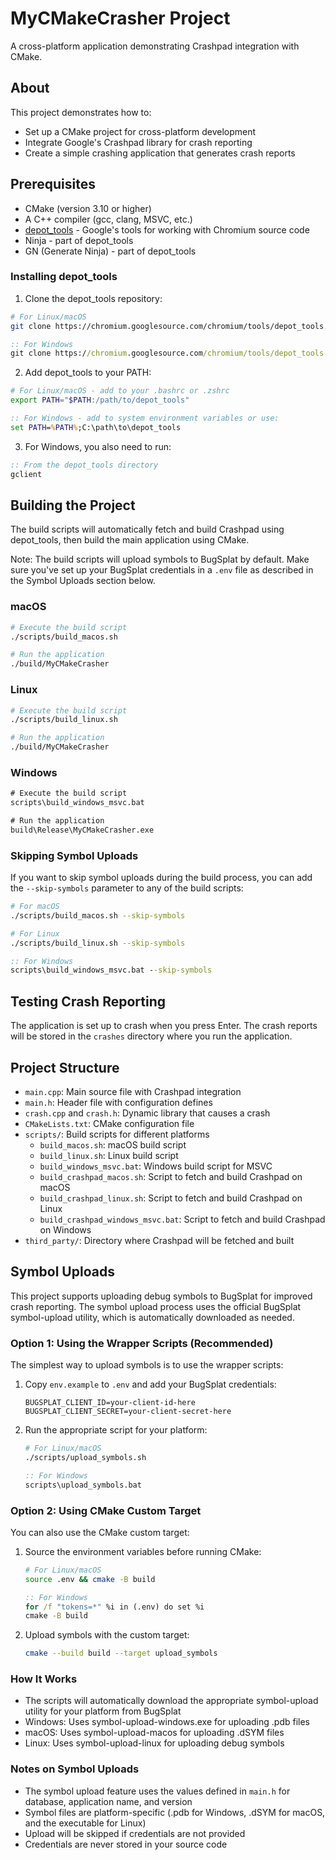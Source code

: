 # MyCMakeCrasher Project

A cross-platform application demonstrating Crashpad integration with CMake.

## About

This project demonstrates how to:
- Set up a CMake project for cross-platform development
- Integrate Google's Crashpad library for crash reporting
- Create a simple crashing application that generates crash reports

## Prerequisites

- CMake (version 3.10 or higher)
- A C++ compiler (gcc, clang, MSVC, etc.)
- [depot_tools](https://commondatastorage.googleapis.com/chrome-infra-docs/flat/depot_tools/docs/html/depot_tools_tutorial.html#_setting_up) - Google's tools for working with Chromium source code
- Ninja - part of depot_tools
- GN (Generate Ninja) - part of depot_tools

### Installing depot_tools

1. Clone the depot_tools repository:

```bash
# For Linux/macOS
git clone https://chromium.googlesource.com/chromium/tools/depot_tools.git
```

```cmd
:: For Windows
git clone https://chromium.googlesource.com/chromium/tools/depot_tools.git
```

2. Add depot_tools to your PATH:

```bash
# For Linux/macOS - add to your .bashrc or .zshrc
export PATH="$PATH:/path/to/depot_tools"
```

```cmd
:: For Windows - add to system environment variables or use:
set PATH=%PATH%;C:\path\to\depot_tools
```

3. For Windows, you also need to run:

```cmd
:: From the depot_tools directory
gclient
```

## Building the Project

The build scripts will automatically fetch and build Crashpad using depot_tools, then build the main application using CMake.

Note: The build scripts will upload symbols to BugSplat by default. Make sure you've set up your BugSplat credentials in a `.env` file as described in the Symbol Uploads section below.

### macOS

```bash
# Execute the build script
./scripts/build_macos.sh

# Run the application
./build/MyCMakeCrasher
```

### Linux

```bash
# Execute the build script
./scripts/build_linux.sh

# Run the application
./build/MyCMakeCrasher
```

### Windows

```cmd
# Execute the build script
scripts\build_windows_msvc.bat

# Run the application
build\Release\MyCMakeCrasher.exe
```

### Skipping Symbol Uploads

If you want to skip symbol uploads during the build process, you can add the `--skip-symbols` parameter to any of the build scripts:

```bash
# For macOS
./scripts/build_macos.sh --skip-symbols

# For Linux
./scripts/build_linux.sh --skip-symbols
```

```cmd
:: For Windows
scripts\build_windows_msvc.bat --skip-symbols
```

## Testing Crash Reporting

The application is set up to crash when you press Enter. The crash reports will be stored in the `crashes` directory where you run the application.

## Project Structure

- `main.cpp`: Main source file with Crashpad integration
- `main.h`: Header file with configuration defines
- `crash.cpp` and `crash.h`: Dynamic library that causes a crash
- `CMakeLists.txt`: CMake configuration file
- `scripts/`: Build scripts for different platforms
  - `build_macos.sh`: macOS build script
  - `build_linux.sh`: Linux build script
  - `build_windows_msvc.bat`: Windows build script for MSVC
  - `build_crashpad_macos.sh`: Script to fetch and build Crashpad on macOS
  - `build_crashpad_linux.sh`: Script to fetch and build Crashpad on Linux
  - `build_crashpad_windows_msvc.bat`: Script to fetch and build Crashpad on Windows
- `third_party/`: Directory where Crashpad will be fetched and built 

## Symbol Uploads

This project supports uploading debug symbols to BugSplat for improved crash reporting. The symbol upload process uses the official BugSplat symbol-upload utility, which is automatically downloaded as needed.

### Option 1: Using the Wrapper Scripts (Recommended)

The simplest way to upload symbols is to use the wrapper scripts:

1. Copy `env.example` to `.env` and add your BugSplat credentials:
   ```
   BUGSPLAT_CLIENT_ID=your-client-id-here
   BUGSPLAT_CLIENT_SECRET=your-client-secret-here
   ```

2. Run the appropriate script for your platform:
   ```bash
   # For Linux/macOS
   ./scripts/upload_symbols.sh
   ```
   ```cmd
   :: For Windows
   scripts\upload_symbols.bat
   ```

### Option 2: Using CMake Custom Target

You can also use the CMake custom target:

1. Source the environment variables before running CMake:
   ```bash
   # For Linux/macOS
   source .env && cmake -B build
   ```
   ```cmd
   :: For Windows
   for /f "tokens=*" %i in (.env) do set %i
   cmake -B build
   ```

2. Upload symbols with the custom target:
   ```bash
   cmake --build build --target upload_symbols
   ```

### How It Works

- The scripts will automatically download the appropriate symbol-upload utility for your platform from BugSplat
- Windows: Uses symbol-upload-windows.exe for uploading .pdb files
- macOS: Uses symbol-upload-macos for uploading .dSYM files
- Linux: Uses symbol-upload-linux for uploading debug symbols

### Notes on Symbol Uploads

- The symbol upload feature uses the values defined in `main.h` for database, application name, and version
- Symbol files are platform-specific (.pdb for Windows, .dSYM for macOS, and the executable for Linux)
- Upload will be skipped if credentials are not provided
- Credentials are never stored in your source code 
